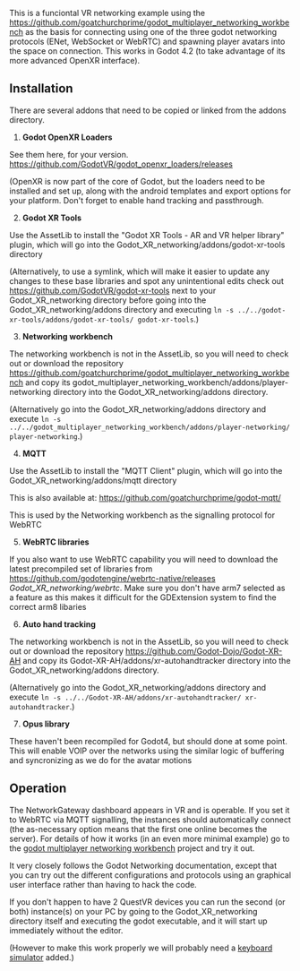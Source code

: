 
This is a funciontal VR networking example using the https://github.com/goatchurchprime/godot_multiplayer_networking_workbench as 
the basis for connecting using one of the three godot networking protocols (ENet, WebSocket or WebRTC) and spawning player avatars 
into the space on connection.  This works in Godot 4.2 (to take advantage of its more advanced OpenXR interface).


## Installation

There are several addons that need to be copied or linked from the addons directory.

1. **Godot OpenXR Loaders**

See them here, for your version.  https://github.com/GodotVR/godot_openxr_loaders/releases

(OpenXR is now part of the core of Godot, but the loaders need to be installed and set up, along with the android templates and export options 
for your platform.  Don't forget to enable hand tracking and passthrough.

2. **Godot XR Tools**

Use the AssetLib to install the "Godot XR Tools - AR and VR helper library" plugin, which will go into the Godot_XR_networking/addons/godot-xr-tools directory

(Alternatively, to use a symlink, which will make it easier to update any changes to these base libraries and spot any unintentional edits 
check out https://github.com/GodotVR/godot-xr-tools next to your Godot_XR_networking directory before going into the Godot_XR_networking/addons directory 
and executing `ln -s ../../godot-xr-tools/addons/godot-xr-tools/ godot-xr-tools`.)

3. **Networking workbench**

The networking workbench is not in the AssetLib, so you will need to check out or download the repository 
https://github.com/goatchurchprime/godot_multiplayer_networking_workbench and copy its
godot_multiplayer_networking_workbench/addons/player-networking directory into the Godot_XR_networking/addons directory.

(Alternatively go into the Godot_XR_networking/addons directory and execute
`ln -s ../../godot_multiplayer_networking_workbench/addons/player-networking/ player-networking`.)

4. **MQTT**

Use the AssetLib to install the "MQTT Client" plugin, which will go into the Godot_XR_networking/addons/mqtt directory

This is also available at: https://github.com/goatchurchprime/godot-mqtt/

This is used by the Networking workbench as the signalling protocol for WebRTC


5. **WebRTC libraries**

If you also want to use WebRTC capability you will need to download the latest precompiled set of libraries from https://github.com/godotengine/webrtc-native/releases
 *Godot_XR_networking/webrtc*.  Make sure you don't have arm7 selected as a feature as this makes it difficult for the GDExtension system to find 
 the correct arm8 libaries


6. **Auto hand tracking**

The networking workbench is not in the AssetLib, so you will need to check out or download the repository 
https://github.com/Godot-Dojo/Godot-XR-AH and copy its
Godot-XR-AH/addons/xr-autohandtracker directory into the Godot_XR_networking/addons directory.

(Alternatively go into the Godot_XR_networking/addons directory and execute
`ln -s ../../Godot-XR-AH/addons/xr-autohandtracker/ xr-autohandtracker`.)

7. **Opus library**

These haven't been recompiled for Godot4, but should done at some point.  This will enable VOIP over the networks using the 
similar logic of buffering and syncronizing as we do for the avatar motions 


## Operation

The NetworkGateway dashboard appears in VR and is operable.  If you set it to WebRTC via MQTT signalling, the 
instances should automatically connect (the as-necessary option means that the first one online becomes the server).
For details of how it works (in an even more minimal example) go to the 
[godot multiplayer networking workbench](https://github.com/goatchurchprime/godot_multiplayer_networking_workbench) project 
and try it out.

It very closely follows the Godot Networking documentation, except that you can try out the different 
configurations and protocols using an graphical user interface rather than having to hack the code.

If you don't happen to have 2 QuestVR devices you can run the second (or both) instance(s) on your PC by going to the 
Godot_XR_networking directory itself and executing the godot executable, and it will start up 
immediately without the editor.  

(However to make this work properly we will probably need a [keyboard simulator](https://github.com/GodotVR/godot-xr-tools/issues/93) added.)

